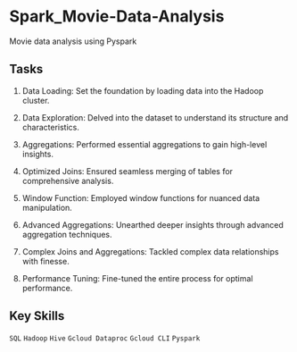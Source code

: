 # Spark_Movie-Data-Analysis
Movie data analysis using Pyspark

## Tasks

1. Data Loading: Set the foundation by loading data into the Hadoop cluster.

2. Data Exploration: Delved into the dataset to understand its structure and characteristics.

3. Aggregations: Performed essential aggregations to gain high-level insights.

4. Optimized Joins: Ensured seamless merging of tables for comprehensive analysis.

5. Window Function: Employed window functions for nuanced data manipulation.

6. Advanced Aggregations: Unearthed deeper insights through advanced aggregation techniques.

7. Complex Joins and Aggregations: Tackled complex data relationships with finesse.

8. Performance Tuning: Fine-tuned the entire process for optimal performance.


## Key Skills

`SQL`
`Hadoop`
`Hive`
`Gcloud Dataproc`
`Gcloud CLI`
`Pyspark`
